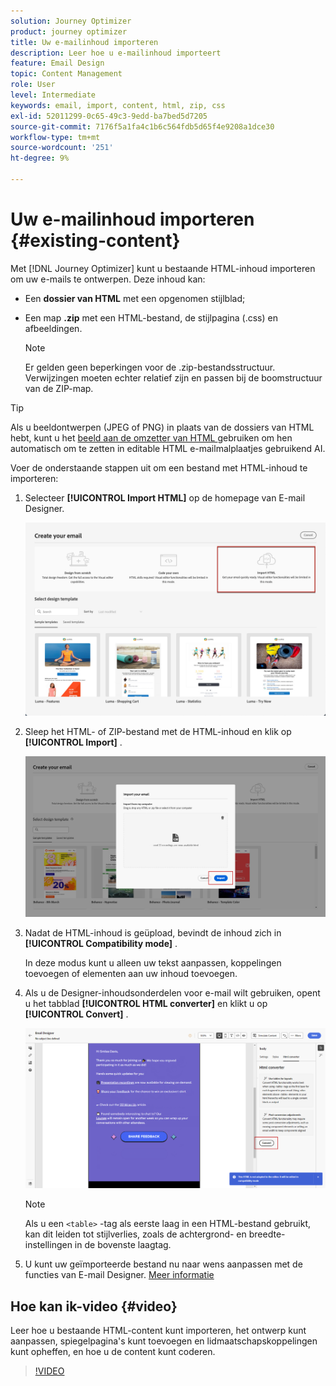```yaml
---
solution: Journey Optimizer
product: journey optimizer
title: Uw e-mailinhoud importeren
description: Leer hoe u e-mailinhoud importeert
feature: Email Design
topic: Content Management
role: User
level: Intermediate
keywords: email, import, content, html, zip, css
exl-id: 52011299-0c65-49c3-9edd-ba7bed5d7205
source-git-commit: 7176f5a1fa4c1b6c564fdb5d65f4e9208a1dce30
workflow-type: tm+mt
source-wordcount: '251'
ht-degree: 9%

---
```


# Uw e-mailinhoud importeren {#existing-content}

Met [!DNL Journey Optimizer] kunt u bestaande HTML-inhoud importeren om uw e-mails te ontwerpen. Deze inhoud kan:

* Een **dossier van HTML** met een opgenomen stijlblad;
* Een map **.zip** met een HTML-bestand, de stijlpagina (.css) en afbeeldingen.

  >[!NOTE]
  >
  >Er gelden geen beperkingen voor de .zip-bestandsstructuur. Verwijzingen moeten echter relatief zijn en passen bij de boomstructuur van de ZIP-map.


>[!TIP]
>
>Als u beeldontwerpen (JPEG of PNG) in plaats van de dossiers van HTML hebt, kunt u het [ beeld aan de omzetter van HTML ](image-to-html.md) gebruiken om hen automatisch om te zetten in editable HTML e-mailmalplaatjes gebruikend AI.

Voer de onderstaande stappen uit om een bestand met HTML-inhoud te importeren:

1. Selecteer **[!UICONTROL Import HTML]** op de homepage van E-mail Designer.

   ![](assets/import-html_2.png)

1. Sleep het HTML- of ZIP-bestand met de HTML-inhoud en klik op **[!UICONTROL Import]** .

   ![](assets/html-imported_2.png)

1. Nadat de HTML-inhoud is geüpload, bevindt de inhoud zich in **[!UICONTROL Compatibility mode]** .

   In deze modus kunt u alleen uw tekst aanpassen, koppelingen toevoegen of elementen aan uw inhoud toevoegen.

1. Als u de Designer-inhoudsonderdelen voor e-mail wilt gebruiken, opent u het tabblad **[!UICONTROL HTML converter]** en klikt u op **[!UICONTROL Convert]** .

   ![](assets/html-imported.png)

   >[!NOTE]
   >
   > Als u een `<table>` -tag als eerste laag in een HTML-bestand gebruikt, kan dit leiden tot stijlverlies, zoals de achtergrond- en breedte-instellingen in de bovenste laagtag.

1. U kunt uw geïmporteerde bestand nu naar wens aanpassen met de functies van E-mail Designer. [Meer informatie](content-from-scratch.md)

## Hoe kan ik-video {#video}

Leer hoe u bestaande HTML-content kunt importeren, het ontwerp kunt aanpassen, spiegelpagina&#39;s kunt toevoegen en lidmaatschapskoppelingen kunt opheffen, en hoe u de content kunt coderen.

>[!VIDEO](https://video.tv.adobe.com/v/334102?quality=12)
